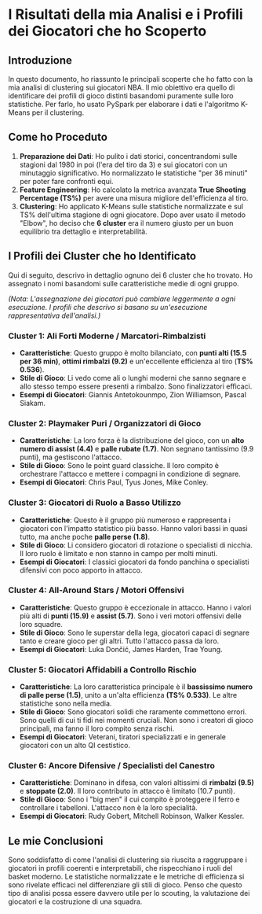 # I Risultati della mia Analisi e i Profili dei Giocatori che ho Scoperto

## Introduzione

In questo documento, ho riassunto le principali scoperte che ho fatto con la mia analisi di clustering sui giocatori NBA. Il mio obiettivo era quello di identificare dei profili di gioco distinti basandomi puramente sulle loro statistiche. Per farlo, ho usato PySpark per elaborare i dati e l'algoritmo K-Means per il clustering.

## Come ho Proceduto

1.  **Preparazione dei Dati**: Ho pulito i dati storici, concentrandomi sulle stagioni dal 1980 in poi (l'era del tiro da 3) e sui giocatori con un minutaggio significativo. Ho normalizzato le statistiche "per 36 minuti" per poter fare confronti equi.
2.  **Feature Engineering**: Ho calcolato la metrica avanzata **True Shooting Percentage (TS%)** per avere una misura migliore dell'efficienza al tiro.
3.  **Clustering**: Ho applicato K-Means sulle statistiche normalizzate e sul TS% dell'ultima stagione di ogni giocatore. Dopo aver usato il metodo "Elbow", ho deciso che **6 cluster** era il numero giusto per un buon equilibrio tra dettaglio e interpretabilità.

## I Profili dei Cluster che ho Identificato

Qui di seguito, descrivo in dettaglio ognuno dei 6 cluster che ho trovato. Ho assegnato i nomi basandomi sulle caratteristiche medie di ogni gruppo.

*(Nota: L'assegnazione dei giocatori può cambiare leggermente a ogni esecuzione. I profili che descrivo si basano su un'esecuzione rappresentativa dell'analisi.)*

### Cluster 1: Ali Forti Moderne / Marcatori-Rimbalzisti
* **Caratteristiche**: Questo gruppo è molto bilanciato, con **punti alti (15.5 per 36 min)**, **ottimi rimbalzi (9.2)** e un'eccellente efficienza al tiro (**TS% 0.536**).
* **Stile di Gioco**: Li vedo come ali o lunghi moderni che sanno segnare e allo stesso tempo essere presenti a rimbalzo. Sono finalizzatori efficaci.
* **Esempi di Giocatori**: Giannis Antetokounmpo, Zion Williamson, Pascal Siakam.

### Cluster 2: Playmaker Puri / Organizzatori di Gioco
* **Caratteristiche**: La loro forza è la distribuzione del gioco, con un **alto numero di assist (4.4)** e **palle rubate (1.7)**. Non segnano tantissimo (9.9 punti), ma gestiscono l'attacco.
* **Stile di Gioco**: Sono le point guard classiche. Il loro compito è orchestrare l'attacco e mettere i compagni in condizione di segnare.
* **Esempi di Giocatori**: Chris Paul, Tyus Jones, Mike Conley.

### Cluster 3: Giocatori di Ruolo a Basso Utilizzo
* **Caratteristiche**: Questo è il gruppo più numeroso e rappresenta i giocatori con l'impatto statistico più basso. Hanno valori bassi in quasi tutto, ma anche poche **palle perse (1.8)**.
* **Stile di Gioco**: Li considero giocatori di rotazione o specialisti di nicchia. Il loro ruolo è limitato e non stanno in campo per molti minuti.
* **Esempi di Giocatori**: I classici giocatori da fondo panchina o specialisti difensivi con poco apporto in attacco.

### Cluster 4: All-Around Stars / Motori Offensivi
* **Caratteristiche**: Questo gruppo è eccezionale in attacco. Hanno i valori più alti di **punti (15.9)** e **assist (5.7)**. Sono i veri motori offensivi delle loro squadre.
* **Stile di Gioco**: Sono le superstar della lega, giocatori capaci di segnare tanto e creare gioco per gli altri. Tutto l'attacco passa da loro.
* **Esempi di Giocatori**: Luka Dončić, James Harden, Trae Young.

### Cluster 5: Giocatori Affidabili a Controllo Rischio
* **Caratteristiche**: La loro caratteristica principale è il **bassissimo numero di palle perse (1.5)**, unito a un'alta efficienza **(TS% 0.533)**. Le altre statistiche sono nella media.
* **Stile di Gioco**: Sono giocatori solidi che raramente commettono errori. Sono quelli di cui ti fidi nei momenti cruciali. Non sono i creatori di gioco principali, ma fanno il loro compito senza rischi.
* **Esempi di Giocatori**: Veterani, tiratori specializzati e in generale giocatori con un alto QI cestistico.

### Cluster 6: Ancore Difensive / Specialisti del Canestro
* **Caratteristiche**: Dominano in difesa, con valori altissimi di **rimbalzi (9.5)** e **stoppate (2.0)**. Il loro contributo in attacco è limitato (10.7 punti).
* **Stile di Gioco**: Sono i "big men" il cui compito è proteggere il ferro e controllare i tabelloni. L'attacco non è la loro specialità.
* **Esempi di Giocatori**: Rudy Gobert, Mitchell Robinson, Walker Kessler.

## Le mie Conclusioni

Sono soddisfatto di come l'analisi di clustering sia riuscita a raggruppare i giocatori in profili coerenti e interpretabili, che rispecchiano i ruoli del basket moderno. Le statistiche normalizzate e le metriche di efficienza si sono rivelate efficaci nel differenziare gli stili di gioco. Penso che questo tipo di analisi possa essere davvero utile per lo scouting, la valutazione dei giocatori e la costruzione di una squadra.